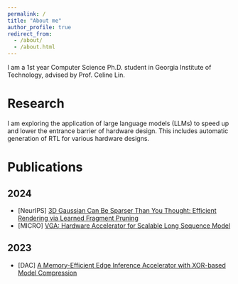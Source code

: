 ```yaml
---
permalink: /
title: "About me"
author_profile: true
redirect_from: 
  - /about/
  - /about.html
---
```


I am a 1st year Computer Science Ph.D. student in Georgia Institute of Technology, advised by Prof. Celine Lin.

Research
======
I am exploring the application of large language models (LLMs) to speed up and lower the entrance barrier of hardware design. This includes automatic generation of RTL for various hardware designs.

Publications
=====

2024
-----
- [NeurIPS] [3D Gaussian Can Be Sparser Than You Thought: Efficient Rendering via Learned Fragment Pruning](\files\NeurIPS_24.pdf)
- [MICRO] [VGA: Hardware Accelerator for Scalable Long Sequence Model](\files\MICRO_24.pdf)

2023
-----
- [DAC] [A Memory-Efficient Edge Inference Accelerator with XOR-based Model Compression](\files\DAC_23.pdf)
